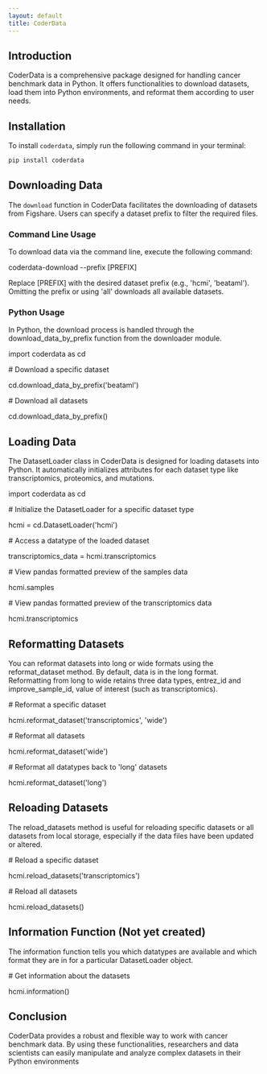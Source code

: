 ```yaml
---
layout: default
title: CoderData
---
```


<link rel="stylesheet" href="assets/css/style.css">

<!-- ## Usage of CoderData -->

## Introduction
CoderData is a comprehensive package designed for handling cancer benchmark data in Python. It offers functionalities to download datasets, load them into Python environments, and reformat them according to user needs.

## Installation
To install `coderdata`, simply run the following command in your terminal:

```bash
pip install coderdata
```

## Downloading Data
The `download` function in CoderData facilitates the downloading of datasets from Figshare. Users can specify a dataset prefix to filter the required files.

### Command Line Usage
To download data via the command line, execute the following command:
<div class="code-box">
    <p>coderdata-download --prefix [PREFIX]</p>
</div>
Replace [PREFIX] with the desired dataset prefix (e.g., 'hcmi', 'beataml'). Omitting the prefix or using 'all' downloads all available datasets.

### Python Usage
In Python, the download process is handled through the download_data_by_prefix function from the downloader module.
<div class="code-box">
    <p>import coderdata as cd</p>
    <p><span class="code-comment"># Download a specific dataset</span></p>
    <p>cd.download_data_by_prefix('beataml')</p>
    <p><span class="code-comment"># Download all datasets</span></p>
    <p>cd.download_data_by_prefix()</p>
</div>

## Loading Data
The DatasetLoader class in CoderData is designed for loading datasets into Python. It automatically initializes attributes for each dataset type like transcriptomics, proteomics, and mutations.
<div class="code-box">
    <p>import coderdata as cd</p>
    <p><span class="code-comment"># Initialize the DatasetLoader for a specific dataset type</span></p>
    <p>hcmi = cd.DatasetLoader('hcmi')</p>
    <p><span class="code-comment"># Access a datatype of the loaded dataset</span></p>
    <p>transcriptomics_data = hcmi.transcriptomics</p>
    <p><span class="code-comment"># View pandas formatted preview of the samples data</span></p>
    <p>hcmi.samples</p>
    <p><span class="code-comment"># View pandas formatted preview of the transcriptomics data</span></p>
    <p>hcmi.transcriptomics</p>
</div>

## Reformatting Datasets
You can reformat datasets into long or wide formats using the reformat_dataset method. By default, data is in the long format.
Reformatting from long to wide retains three data types, entrez_id and improve_sample_id, value of interest (such as transcriptomics).
<div class="code-box">
    <p><span class="code-comment"># Reformat a specific dataset</span></p>
    <p>hcmi.reformat_dataset('transcriptomics', 'wide') </p>
    <p><span class="code-comment"># Reformat all datasets</span></p>
    <p>hcmi.reformat_dataset('wide')</p>
    <p><span class="code-comment"># Reformat all datatypes back to 'long' datasets</span></p>
    <p>hcmi.reformat_dataset('long') </p>
</div>

## Reloading Datasets
The reload_datasets method is useful for reloading specific datasets or all datasets from local storage, especially if the data files have been updated or altered.
<div class="code-box">
    <p><span class="code-comment"># Reload a specific dataset</span></p>
    <p>hcmi.reload_datasets('transcriptomics')</p>
    <p><span class="code-comment"># Reload all datasets</span></p>
    <p>hcmi.reload_datasets()</p>
</div>

## Information Function (Not yet created)
The information function tells you which datatypes are available and which format they are in for a particular DatasetLoader object.
<div class="code-box">
    <p><span class="code-comment"># Get information about the datasets</span></p>
    <p>hcmi.information()</p>
</div>

## Conclusion
CoderData provides a robust and flexible way to work with cancer benchmark data. By using these functionalities, researchers and data scientists can easily manipulate and analyze complex datasets in their Python environments

